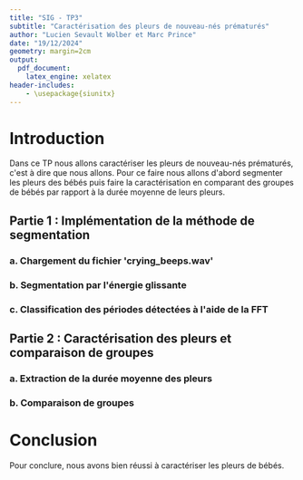```yaml
---
title: "SIG - TP3"
subtitle: "Caractérisation des pleurs de nouveau-nés prématurés"
author: "Lucien Sevault Wolber et Marc Prince"
date: "19/12/2024"
geometry: margin=2cm
output:
  pdf_document: 
    latex_engine: xelatex
header-includes:
    - \usepackage{siunitx}
---
```

# Introduction

Dans ce TP nous allons caractériser les pleurs de nouveau-nés prématurés, c'est à dire que nous allons. Pour ce faire nous allons d'abord segmenter les pleurs des bébés puis faire la caractérisation en comparant des groupes de bébés par rapport à la durée moyenne de leurs pleurs.

## Partie 1 : Implémentation de la méthode de segmentation

### a. Chargement du fichier 'crying_beeps.wav'

### b. Segmentation par l'énergie glissante

### c. Classification des périodes détectées à l'aide de la FFT

## Partie 2 : Caractérisation des pleurs et comparaison de groupes

### a. Extraction de la durée moyenne des pleurs

### b. Comparaison de groupes

# Conclusion

Pour conclure, nous avons bien réussi à caractériser les pleurs de bébés. 
